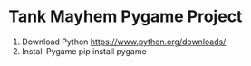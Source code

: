 # Tank Mayhem Pygame Project
1. Download Python
https://www.python.org/downloads/
2. Install Pygame
pip install pygame

